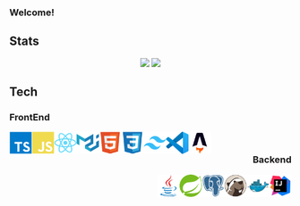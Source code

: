 ### Welcome!

## Stats

<div align="center">
  <!-- <a href="https://github.com/tiagosimionato"> -->
  <img height="180em" src="https://github-readme-stats.vercel.app/api?username=tiagosimionato&show_icons=true&theme=transparent&hide=issues&show=reviews&rank_icon=github&custom_title=GitHub%20Stats"/>
  <img height="180em" src="https://github-readme-stats.vercel.app/api/top-langs/?username=tiagosimionato&layout=compact&theme=transparent&exclude_repo=DignitoAndTheLogsOfEvil&langs_count=6"/>
</div>

## Tech

### FrontEnd
<div>
  <img align="left" alt="Type Script" height="40" width="40" src="https://raw.githubusercontent.com/devicons/devicon/master/icons/typescript/typescript-plain.svg" />
  <img align="left" alt="Java Script" height="40" width="40" src="https://raw.githubusercontent.com/devicons/devicon/master/icons/javascript/javascript-plain.svg" />
  <img align="left" alt="React" height="40" width="40" src="https://raw.githubusercontent.com/devicons/devicon/master/icons/react/react-original.svg" />
  <img align="left" alt="Material UI" height="40" width="40" src="https://raw.githubusercontent.com/devicons/devicon/master/icons/materialui/materialui-original.svg" />
  <img align="left" alt="HTML" height="40" width="40" src="https://raw.githubusercontent.com/devicons/devicon/master/icons/html5/html5-original.svg" />
  <img align="left" alt="CSS" height="40" width="40" src="https://raw.githubusercontent.com/devicons/devicon/master/icons/css3/css3-original.svg" />
  <img align="left" alt="Tailwind CSS" height="40" width="40" src="https://raw.githubusercontent.com/devicons/devicon/master/icons/tailwindcss/tailwindcss-original.svg" />
  <img align="left" alt="Vscode" height="40" width="40" src="https://raw.githubusercontent.com/devicons/devicon/master/icons/vscode/vscode-original.svg" />
  <img align="left" alt="Astro" height="40" width="40" src="https://raw.githubusercontent.com/devicons/devicon/master/icons/astro/astro-original.svg" />
<!--   <img align="center" alt="Python" height="40" width="40" src="https://raw.githubusercontent.com/devicons/devicon/master/icons/python/python-original.svg" /> -->
</div>

<br />

<h3 dir="rtl">Backend</h3>

<div>
  <img align="right" alt="Intellij" height="40" width="40" src="https://raw.githubusercontent.com/devicons/devicon/master/icons/intellij/intellij-original.svg" />
  <img align="right" alt="Docker" height="40" width="40" src="https://raw.githubusercontent.com/devicons/devicon/master/icons/docker/docker-original.svg" />
  <img align="right" alt="D Beaver" height="40" width="40" src="https://raw.githubusercontent.com/devicons/devicon/master/icons/dbeaver/dbeaver-original.svg" />
  <img align="right" alt="Postgre SQL" height="40" width="40" src="https://raw.githubusercontent.com/devicons/devicon/master/icons/postgresql/postgresql-plain.svg" />
  <img align="right" alt="Spring" height="40" width="40" src="https://raw.githubusercontent.com/devicons/devicon/master/icons/spring/spring-original.svg" />
  <img align="right" alt="Java" height="40" width="40" src="https://raw.githubusercontent.com/devicons/devicon/master/icons/java/java-original.svg" />
</div>

<!--

https://github.com/devicons/devicon/tree/master/icons

https://dev.to/envoy_/150-badges-for-github-pnk
https://shields.io/

https://picrew.me/en/

![Snake animation](https://github.com/tiagosimionato/tiagosimionato/blob/output/github-contribution-grid-snake.svg)

Here are some ideas to get you started:

- 🔭 I’m currently working on ...
- 🌱 I’m currently learning ...
- 👯 I’m looking to collaborate on ...
- 🤔 I’m looking for help with ...
- 💬 Ask me about ...
- 📫 How to reach me: ...
- 😄 Pronouns: ...
- ⚡ Fun fact: ...
-->
